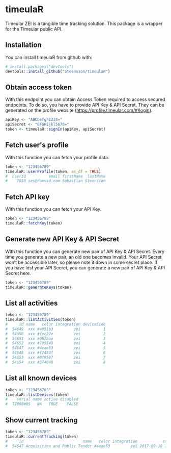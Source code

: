 
timeulaR
========

Timeular ZEI is a tangible time tracking solution. This package is a wrapper for the Timeular public API.

Installation
------------

You can install timeulaR from github with:

``` r
# install.packages("devtools")
devtools::install_github("Steensson/timeulaR")
```

Obtain access token
-------------------

With this endpoint you can obtain Access Token required to access secured endpoints. To do so, you have to provide API Key & API Secret. They can be generated on the profile website (<https://profile.timeular.com/#/login>).

``` r
apiKey <- "ABCDefgh1234="
apiSecret <- "EFGHijkl5678="
token <- timeulaR::signIn(apiKey, apiSecret)
```

Fetch user's profile
--------------------

With this function you can fetch your profile data.

``` r
token <- "123456789"
timeulaR::userProfile(token, as_df = TRUE)
#  userId          email firstName  lastName
#    7030 ses@damvad.com Sebastian Steenssøn
```

Fetch API key
-------------

With this function you can fetch your API Key.

``` r
token <- "123456789"
timeulaR::fetchKey(token)
```

Generate new API Key & API Secret
---------------------------------

With this function you can generate new pair of API Key & API Secret. Every time you generate a new pair, an old one becomes invalid. Your API Secret won’t be accessible later, so please note it down in some secret place. If you have lost your API Secret, you can generate a new pair of API Key & API Secret here.

``` r
token <- "123456789"
timeulaR::generateKeys(token)
```

List all activities
-------------------

``` r
token <- "123456789"
timeulaR::listActivities(token)
#     id name   color integration deviceSide
#  54649  xxx #4051b3         zei          1
#  54650  xxx #fec22e         zei          2
#  54651  xxx #9b2bae         zei          3
#  54652  xxx #795549         zei          4
#  54647  xxx #4eae53         zei          5
#  54648  xxx #f2483f         zei          6
#  54653  xxx #0f9587         zei          7
#  54654  xxx #374046         zei          8
```

List all known devices
----------------------

``` r
token <- "123456789"
timeulaR::listDevices(token)
#    serial name active disabled
#  TZ008W0S   NA   TRUE    FALSE
```

Show current tracking
---------------------

``` r
token <- "123456789"
timeulaR::currentTracking(token)
#     id                          name   color integration           startedAt note
#  54647 Acquisition and Public Tender #4eae53         zei 2017-09-18 16:32:26   NA
```
